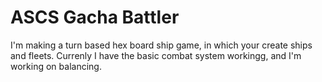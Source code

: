 # ASCS Gacha Battler

I'm making a turn based hex board ship game, in which your create ships and fleets.
Currenly I have the basic combat system workingg, and I'm working on balancing. 
